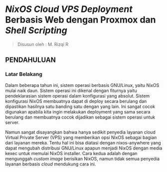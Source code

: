 # _NixOS Cloud VPS Deployment_ Berbasis Web dengan Proxmox dan _Shell Scripting_

> Disusun oleh : M. Rizqi R 

## PENDAHULUAN

### Latar Belakang
Dalam beberapa tahun ini, sistem operasi berbasis GNU/Linux, yaitu NixOS mulai
naik daun. Sistem operasi ini dikenal dengan fiturnya yaitu pendeklarasian
sistem operasi dalam konfigurasi yang absolut. Sistem konfigurasi NixOS
membuatnya dapat di deploy secara berulang dan dipastikan hasilnya satu banding
satu dengan yang lain. Ini sangat cocok digunakan apabila kita ingin melakukan
deployment yang sama secara berulang dan membuatnya cocok dijadikan sebagai
sistem operasi untuk server. 

Namun sangat disayangkan bahwa hanya sedikit penyedia layanan cloud Virtual
Private Server (VPS) yang memberikan opsi NixOS sebagai bagian dari layanan
mereka. Tentu hal ini bisa diatasi dengan nixos-anywhere yang dapat mengubah
distribusi GNU/Linux apapun menjadi NixOS dengan media kexec untuk memulai
NixOS installer. Cara kedua adalah dengan mengunggah _custom image_ berisikan
NixOS, namun tidak semua penyedia layanan berbasis _cloud_ mendukung cara ini.





